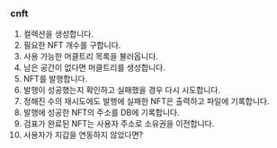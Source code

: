### cnft

1. 컬렉션을 생성합니다.
2. 필요한 NFT 개수를 구합니다.
3. 사용 가능한 머클트리 목록을 불러옵니다.
4. 남은 공간이 없다면 머클트리를 생성합니다.
5. NFT를 발행합니다.
6. 발행이 성공했는지 확인하고 실패했을 경우 다시 시도합니다.
7. 정해진 수의 재시도에도 발행에 실패한 NFT은 출력하고 파일에 기록합니다.
8. 발행에 성공한 NFT의 주소를 DB에 기록합니다.
9. 검표가 완료된 NFT는 사용자 주소로 소유권을 이전합니다.
10. 사용자가 지갑을 연동하지 않았다면?
